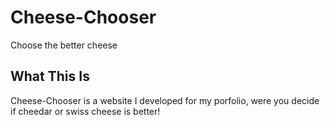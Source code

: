 # Cheese-Chooser
Choose the better cheese

## What This Is
 Cheese-Chooser is a website I developed for my porfolio, were you decide if cheedar or swiss cheese is better!
